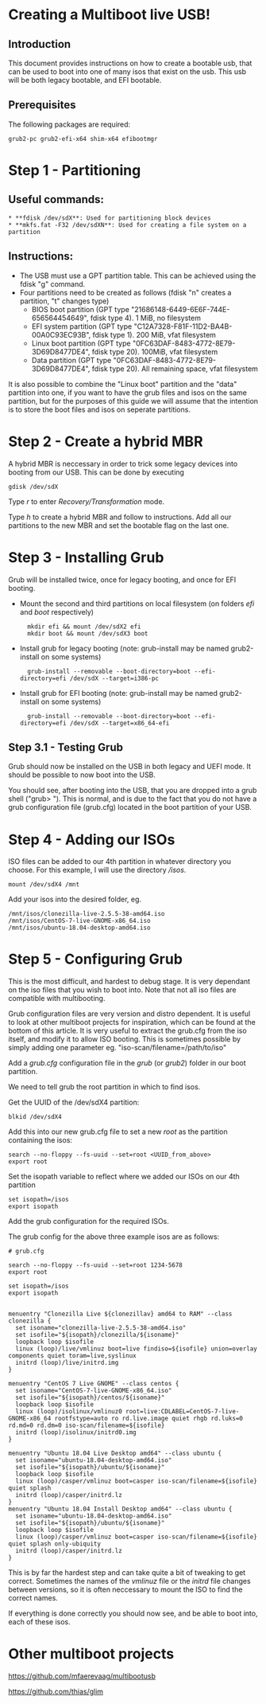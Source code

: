 # Creating a Multiboot live USB!

## Introduction
This document provides instructions on how to create a bootable usb, that can be used to boot into one of many isos that exist on the usb. This usb will be both legacy bootable, and EFI bootable.

## Prerequisites
The following packages are required:

    grub2-pc grub2-efi-x64 shim-x64 efibootmgr


# Step 1 - Partitioning

## Useful commands:
    * **fdisk /dev/sdX**: Used for partitioning block devices
    * **mkfs.fat -F32 /dev/sdXN**: Used for creating a file system on a partition
    
## Instructions:
* The USB must use a GPT partition table. This can be achieved using the fdisk "g" command.
* Four partitions need to be created as follows (fdisk "n" creates a partition, "t" changes type)
    - BIOS boot partition (GPT type "21686148-6449-6E6F-744E-656564454649", fdisk type 4). 1 MiB, no filesystem
    - EFI system partition (GPT type "C12A7328-F81F-11D2-BA4B-00A0C93EC93B", fdisk type 1). 200 MiB, vfat filesystem
    - Linux boot partition (GPT type "0FC63DAF-8483-4772-8E79-3D69D8477DE4", fdisk type 20). 100MiB, vfat filesystem
    - Data partition (GPT type "0FC63DAF-8483-4772-8E79-3D69D8477DE4", fdisk type 20). All remaining space, vfat filesystem
    
    
It is also possible to combine the "Linux boot" partition and the "data" partition into one, if you want to have the grub files and isos on the same partition, but for the purposes of this guide we will assume that the intention is to store the boot files and isos on seperate partitions.


# Step 2 - Create a hybrid MBR
A hybrid MBR is neccessary in order to trick some legacy devices into booting from our USB. This can be done by executing 

    gdisk /dev/sdX
    
Type _r_ to enter _Recovery/Transformation_ mode.

Type _h_ to create a hybrid MBR and follow to instructions. Add all our partitions to the new MBR and set the bootable flag on the last one.


# Step 3 - Installing Grub
Grub will be installed twice, once for legacy booting, and once for EFI booting. 

* Mount the second and third partitions on local filesystem (on folders _efi_ and _boot_ respectively)
    
        mkdir efi && mount /dev/sdX2 efi
        mkdir boot && mount /dev/sdX3 boot
    
* Install grub for legacy booting (note: grub-install may be named grub2-install on some systems)

        grub-install --removable --boot-directory=boot --efi-directory=efi /dev/sdX --target=i386-pc
    
* Install grub for EFI booting (note: grub-install may be named grub2-install on some systems)

        grub-install --removable --boot-directory=boot --efi-directory=efi /dev/sdX --target=x86_64-efi


## Step 3.1 - Testing Grub
Grub should now be installed on the USB in both legacy and UEFI mode. It should be possible to now boot into the USB.

You should see, after booting into the USB, that you are dropped into a grub shell ("grub> "). This is normal, and is due to the fact that you do not have a grub configuration file (grub.cfg) located in the boot partition of your USB.


# Step 4 - Adding our ISOs

ISO files can be added to our 4th partition in whatever directory you choose. For this example, I will use the directory _/isos_.

    mount /dev/sdX4 /mnt

Add your isos into the desired folder, eg.

    /mnt/isos/clonezilla-live-2.5.5-38-amd64.iso
    /mnt/isos/CentOS-7-live-GNOME-x86_64.iso
    /mnt/isos/ubuntu-18.04-desktop-amd64.iso


# Step 5 - Configuring Grub
This is the most difficult, and hardest to debug stage. It is very dependant on the iso files that you wish to boot into. Note that not all iso files are compatible with multibooting.

Grub configuration files are very version and distro dependent. It is useful to look at other multiboot projects for inspiration, which can be found at the bottom of this article. It is very useful to extract the grub.cfg from the iso itself, and modify it to allow ISO booting. This is sometimes possible by simply adding one parameter eg. "iso-scan/filename=/path/to/iso"
    
Add a _grub.cfg_ configuration file in the _grub_ (or _grub2_) folder in our boot partition.     

We need to tell grub the root partition in which to find isos. 

Get the UUID of the /dev/sdX4 partition:

    blkid /dev/sdX4
    
    
Add this into our new grub.cfg file to set a new _root_ as the partition containing the isos:

    search --no-floppy --fs-uuid --set=root <UUID_from_above>
    export root
    
Set the isopath variable to reflect where we added our ISOs on our 4th partition

    set isopath=/isos
    export isopath
 
    
Add the grub configuration for the required ISOs.

The grub config for the above three example isos are as follows:

```
# grub.cfg

search --no-floppy --fs-uuid --set=root 1234-5678
export root
    
set isopath=/isos
export isopath


menuentry "Clonezilla Live ${clonezillav} amd64 to RAM" --class clonezilla {
  set isoname="clonezilla-live-2.5.5-38-amd64.iso"
  set isofile="${isopath}/clonezilla/${isoname}"
  loopback loop $isofile
  linux (loop)/live/vmlinuz boot=live findiso=${isofile} union=overlay components quiet toram=live,syslinux
  initrd (loop)/live/initrd.img
}

menuentry "CentOS 7 Live GNOME" --class centos {
  set isoname="CentOS-7-live-GNOME-x86_64.iso"
  set isofile="${isopath}/centos/${isoname}"
  loopback loop $isofile
  linux (loop)/isolinux/vmlinuz0 root=live:CDLABEL=CentOS-7-live-GNOME-x86_64 rootfstype=auto ro rd.live.image quiet rhgb rd.luks=0 rd.md=0 rd.dm=0 iso-scan/filename=${isofile}
  initrd (loop)/isolinux/initrd0.img
}

menuentry "Ubuntu 18.04 Live Desktop amd64" --class ubuntu {
  set isoname="ubuntu-18.04-desktop-amd64.iso"
  set isofile="${isopath}/ubuntu/${isoname}"
  loopback loop $isofile
  linux (loop)/casper/vmlinuz boot=casper iso-scan/filename=${isofile} quiet splash
  initrd (loop)/casper/initrd.lz
}
menuentry "Ubuntu 18.04 Install Desktop amd64" --class ubuntu {
  set isoname="ubuntu-18.04-desktop-amd64.iso"
  set isofile="${isopath}/ubuntu/${isoname}"
  loopback loop $isofile
  linux (loop)/casper/vmlinuz boot=casper iso-scan/filename=${isofile} quiet splash only-ubiquity
  initrd (loop)/casper/initrd.lz
}
```

This is by far the hardest step and can take quite a bit of tweaking to get correct. Sometimes the names of the _vmlinuz_ file or the _initrd_ file changes between versions, so it is often neccessary to mount the ISO to find the correct names.

If everything is done correctly you should now see, and be able to boot into, each of these isos.

# Other multiboot projects
https://github.com/mfaerevaag/multibootusb

https://github.com/thias/glim
